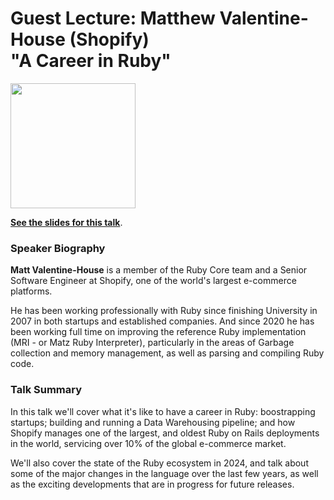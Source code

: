 # Guest Lecture: Matthew Valentine-House (Shopify) <br /> "A Career in Ruby"

<img src="https://github.com/UoS-COM1001/com1001-2024/assets/7812293/556ba162-cabb-4637-bd37-004b24ae52e4" width="200" /> 

[**See the slides for this talk**](./guest-lecture.pdf). 

### Speaker Biography

**Matt Valentine-House** is a member of the Ruby Core team and a Senior Software
Engineer at Shopify, one of the world's largest e-commerce platforms.

He has been working professionally with Ruby since finishing University in 2007
in both startups and established companies. And since 2020 he has been working
full time on improving the reference Ruby implementation (MRI - or Matz Ruby
Interpreter), particularly in the areas of Garbage collection and memory
management, as well as parsing and compiling Ruby code.

### Talk Summary

In this talk we'll cover what it's like to have a career in Ruby: boostrapping
startups; building and running a Data Warehousing pipeline; and how Shopify
manages one of the largest, and oldest Ruby on Rails deployments in the world,
servicing over 10% of the global e-commerce market.

We'll also cover the state of the Ruby ecosystem in 2024, and talk about some 
of the major changes in the language over the last few years, as well as the 
exciting developments that are in progress for future releases.
